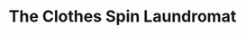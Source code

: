 ---
title: "The Clothes Spin Laundromat"
url: /lynchburg/the-clothes-spin-laundromat/
shop: laundry
---